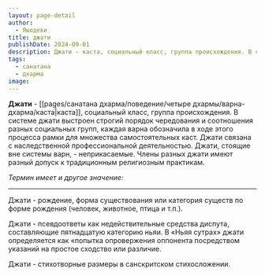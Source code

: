 ```yaml
---
layout: page-detail
author:
  - Яшодеви
title: джати
publishDate: 2024-09-01
description: Джати - каста, социальный класс, группа происхождения. В системе джати выстроен строгий порядок чередования и соотношения разных социальных групп, каждая варна обозначила в ходе этого процесса рамки для множества самостоятельных каст. Джати связана с наследственной профессиональной деятельностью.
tags:
  - санатана
  - дхарма
image:
---
```

**Джати** - [[pages/санатана дхарма/поведение/четыре дхармы/варна-дхарма/каста|каста]], социальный класс, группа происхождения. В системе джати выстроен строгий порядок чередования и соотношения разных социальных групп, каждая варна обозначила в ходе этого процесса рамки для множества самостоятельных каст. Джати связана с наследственной профессиональной деятельностью. Джати, стоящие вне системы варн, - неприкасаемые. Члены разных джати имеют разный допуск к традиционным религиозным практикам.

*Термин имеет и другое значение:*

---
Джати - рождение, форма существования или категория существ по форме рождения (человек, животное, птица и т.п.).

Джати - псевдоответы как недействительные средства диспута, составляющие пятнадцатую категорию ньяи. В «Ньяя сутрах» джати определяется как «попытка опровержения оппонента посредством указаний на простое сходство или различие.

 Джати - стихотворные размеры в санскритском стихосложении.

